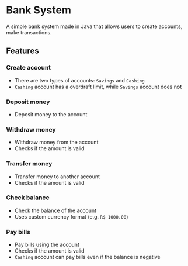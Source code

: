 # Bank System
A simple bank system made in Java that allows users to create accounts, make transactions.

## Features
### Create account
- There are two types of accounts: `Savings` and `Cashing`
- `Cashing` account has a overdraft limit, while `Savings` account does not
### Deposit money
- Deposit money to the account
### Withdraw money
- Withdraw money from the account
- Checks if the amount is valid
### Transfer money
- Transfer money to another account
- Checks if the amount is valid
### Check balance
- Check the balance of the account
- Uses custom currency format (e.g. `R$ 1000.00`)
### Pay bills
- Pay bills using the account
- Checks if the amount is valid
- `Cashing` account can pay bills even if the balance is negative
